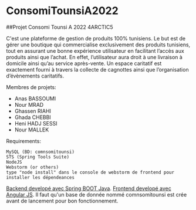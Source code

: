 # ConsomiTounsiA2022
##Projet Consomi Tounsi A 2022 4ARCTIC5

C'est une plateforme de gestion de produits 100% tunisiens.
Le but est de gérer une boutique qui commercialise exclusivement des produits tunisiens, tout en assurant
une bonne expérience utilisateur en facilitant l’accès aux produits ainsi que l’achat.
En effet, l’utilisateur aura droit à une livraison à domicile ainsi qu’au service après-vente.
Un espace caritatif est exactement fourni à travers la collecte de cagnottes ainsi que l’organisation d’évènements caritatifs.

Membres de projets:
- Anas BASSOUMI
- Nour MRAD
- Ghassen RIAHI
- Ghada CHEBBI
- Heni HADJ SESSI
- Nour MALLEK

Requirements:
```
MySQL (BD: comnsomitounsi)
STS (Spring Tools Suite)
NodeJS
Webstorm (or others)
type "node install" dans le console de webstorm de frontend pour installer les dépendeances
```


[Backend developé avec Spring BOOT Java](https://github.com/anas1412/ConsomiTounsiA2022).
[Frontend developé avec Angular JS](https://github.com/anas1412/ConsomiTounsiA2022Angular).
Il faut qu'un base de donnée nommé comnsomitounsi est crée avant de lancement pour bon fonctionnement.


